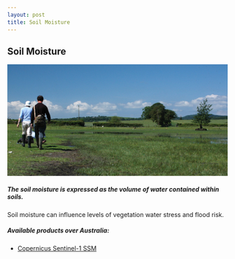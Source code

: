 ```yaml
---
layout: post
title: Soil Moisture
---
```


## Soil Moisture

![Soil Moisture](/assets/img/wales/big/soil-moisture.jpg)

##### The soil moisture is expressed as the volume of water contained within soils.

Soil moisture can influence levels of vegetation water stress and flood risk.

##### Available products over Australia:

*   [Copernicus Sentinel-1 SSM](https://land.copernicus.eu/global/products/ssm)